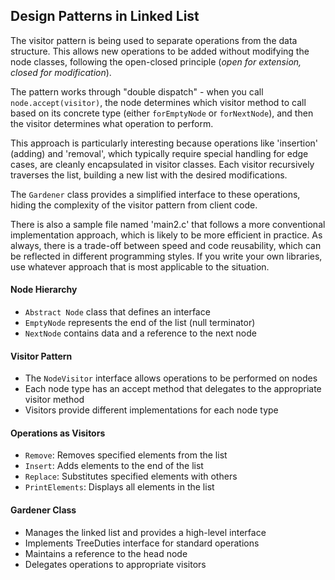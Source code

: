 
## Design Patterns in Linked List

The visitor pattern is being used to separate operations from the data structure.
This allows new operations to be added without modifying the node classes, following
the open-closed principle (*open for extension, closed for modification*).

The pattern works through "double dispatch" - when you call `node.accept(visitor)`,
the node determines which visitor method to call based on its concrete type (either
`forEmptyNode` or `forNextNode`), and then the visitor determines what operation to
perform.

This approach is particularly interesting because operations like 'insertion' (adding)
and 'removal', which typically require special handling for edge cases, are cleanly
encapsulated in visitor classes. Each visitor recursively traverses the list, building
a new list with the desired modifications.

The `Gardener` class provides a simplified interface to these operations, hiding the
complexity of the visitor pattern from client code.

There is also a sample file named 'main2.c' that follows a more conventional implementation
approach, which is likely to be more efficient in practice. As always, there is a
trade-off between speed and code reusability, which can be reflected in different
programming styles. If you write your own libraries, use whatever approach that is
most applicable to the situation.


#### Node Hierarchy

- `Abstract Node` class that defines an interface
- `EmptyNode` represents the end of the list (null terminator)
- `NextNode` contains data and a reference to the next node


#### Visitor Pattern

- The `NodeVisitor` interface allows operations to be performed on nodes
- Each node type has an accept method that delegates to the appropriate visitor method
- Visitors provide different implementations for each node type


#### Operations as Visitors

- `Remove`: Removes specified elements from the list
- `Insert`: Adds elements to the end of the list
- `Replace`: Substitutes specified elements with others
- `PrintElements`: Displays all elements in the list


#### Gardener Class

- Manages the linked list and provides a high-level interface
- Implements TreeDuties interface for standard operations
- Maintains a reference to the head node
- Delegates operations to appropriate visitors

